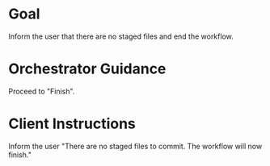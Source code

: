 # Goal
Inform the user that there are no staged files and end the workflow.

# Orchestrator Guidance
Proceed to "Finish".

# Client Instructions
Inform the user "There are no staged files to commit. The workflow will now finish."
